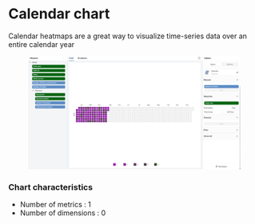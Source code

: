 # Calendar chart

Calendar heatmaps are a great way to visualize time-series data over an entire calendar year

<figure><img src="../../.gitbook/assets/image.png" alt=""><figcaption></figcaption></figure>

### **Chart characteristics**

* Number of metrics : 1
* Number of dimensions : 0
